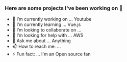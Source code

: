 ### Here are some projects I've been working on 👋



- 🔭 I’m currently working on ... Youtube
- 🌱 I’m currently learning ... Vue.js 
- 👯 I’m looking to collaborate on ... 
- 🤔 I’m looking for help with ... AWS
- 💬 Ask me about ... Anything
- 📫 How to reach me: ... 
- ⚡ Fun fact: ... I'm an Open source fan
